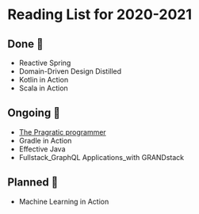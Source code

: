 # Reading List for 2020-2021
 ## Done :clap:
  * Reactive Spring
  * Domain-Driven Design Distilled 
  * Kotlin in Action 
  * Scala in Action
 ## Ongoing :muscle:
  * [The Pragratic programmer](https://github.com/isMikehere/reading-list/tree/master/the-pragmatic-programmer)
  * Gradle in Action
  * Effective Java
  * Fullstack_GraphQL Applications_with GRANDstack


## Planned :eyes:
  * Machine Learning in Action 
 
